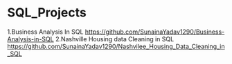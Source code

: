 # SQL_Projects
1.Business Analysis In SQL
  https://github.com/SunainaYadav1290/Business-Analysis-in-SQL
2.Nashville Housing data Cleaning in SQL
  https://github.com/SunainaYadav1290/Nashvilee_Housing_Data_Cleaning_in_SQL

  
